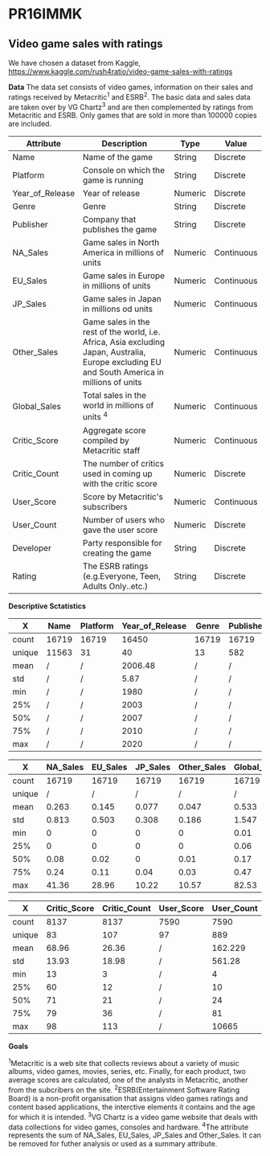 # PR16IMMK

## Video game sales with ratings

We have chosen a dataset from Kaggle, https://www.kaggle.com/rush4ratio/video-game-sales-with-ratings

**Data**
The data set consists of video games, information on their sales and ratings received by Metacritic<sup>1</sup> and ESRB<sup>2</sup>. The basic data and sales data are taken over by VG Chartz<sup>3</sup> and are then complemented by ratings from Metacritic and ESRB. Only games that are sold in more than 100000 copies are included.

Attribute | Description      | Type | Value
----------|------------------|------|------
Name      | Name of the game | String | Discrete
Platform | Console on which the game is running | String | Discrete
Year_of_Release | Year of release | Numeric | Discrete
Genre | Genre |  String | Discrete
Publisher | Company that publishes the game | String | Discrete
NA_Sales | Game sales in North America in millions of units | Numeric | Continuous
EU_Sales | Game sales in Europe in millions of units | Numeric | Continuous
JP_Sales | Game sales in Japan in millions od units | Numeric | Continuous
Other_Sales | Game sales in the rest of the world, i.e. Africa, Asia excluding Japan, Australia, Europe excluding EU and South America in millions of units | Numeric | Continuous
Global_Sales | Total sales in the world in millions of units <sup>4</sup> | Numeric | Continuous
Critic_Score | Aggregate score compiled by Metacritic staff | Numeric | Continuous
Critic_Count | The number of critics used in coming up with the critic score | Numeric | Discrete
User_Score | Score by Metacritic's subscribers | Numeric | Continuous
User_Count | Number of users who gave the user score | Numeric | Discrete 
Developer | Party responsible for creating the game | String | Discrete
Rating | The ESRB ratings (e.g.Everyone, Teen, Adults Only..etc.) | String | Discrete


**Descriptive Sctatistics**

 X | Name | Platform | Year_of_Release | Genre | Publisher | Developer 
------------- | ------------- | ------------- | ------------- | ------------- | ------------- | ------------- 
count | 16719 | 16719 | 16450 | 16719 | 16719 | 16719
unique | 11563 | 31 | 40 | 13 | 582 | 1697 
mean | / | / | 2006.48 | / | / | / 
std | / | / | 5.87 | / | / | / 
min | / | / | 1980 | / | / | /
25% | / | / | 2003 | / | / | /
50% | / | / | 2007 | / | / | /
75% | / | / | 2010 | / | / | /
max | / | / | 2020 | / | / | /


X | NA_Sales | EU_Sales | JP_Sales | Other_Sales | Global_Sales 
------------- | ------------- | ------------- | ------------- | ------------- | ------------- 
count | 16719 | 16719 | 16719 | 16719 | 16719 
unique | / | / | / | / | /  
mean | 0.263 | 0.145 | 0.077 | 0.047 | 0.533  
std | 0.813 | 0.503 | 0.308 | 0.186 | 1.547  
min | 0 | 0 | 0 | 0 | 0.01 
25% | 0 | 0| 0 | 0 | 0.06 
50% | 0.08 | 0.02 | 0 | 0.01 | 0.17 
75% | 0.24 | 0.11 | 0.04 | 0.03 | 0.47 
max | 41.36 | 28.96 | 10.22 | 10.57 | 82.53 


X | Critic_Score | Critic_Count | User_Score | User_Count |Rating 
------------- | ------------- | ------------- | ------------- | ------------- | ------------- 
count | 8137 | 8137 | 7590 | 7590 | ... 
unique | 83 | 107 | 97 | 889 | 9  
mean | 68.96 | 26.36 | / | 162.229 | /  
std | 13.93 | 18.98 | / | 561.28 | /  
min | 13 | 3 | / | 4 | / 
25% | 60 | 12 | / | 10 | / 
50% | 71 | 21 | / | 24 | / 
75% | 79 | 36 | / | 81 | / 
max | 98 | 113 | / | 10665 | / 

**Goals**


<sup>1</sup>Metacritic is a web site that collects reviews about a variety of music albums, video games, movies, series, etc. Finally, for each product, two average scores are calculated, one of the analysts in Metacritic, another from the subcribers on the site.
<sup>2</sup>ESRB(Entertainment Software Rating Board) is a non-profit organisation that assigns video games ratings and content based applications, the interctive elements it contains and the age for which it is intended.
<sup>3</sup>VG Chartz is a video game website that deals with data collections for video games, consoles and hardware.
<sup>4</sup>The attribute represents the sum of NA_Sales, EU_Sales, JP_Sales and Other_Sales. It can be removed for futher analysis or used as a summary attribute.
